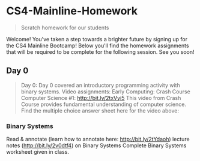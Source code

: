 # CS4-Mainline-Homework
> Scratch homework for our students

Welcome! You've taken a step towards a brighter future by signing up for the CS4 Mainline Bootcamp! Below you'll find the homework assignments that will be required to be complete for the following session. See you soon!

## Day 0
> Day 0: Day 0 covered an introductory programming activity with binary systems. 
Video assignments:
Early Computing: Crash Course Computer Science #1: http://bit.ly/2txVyi5
> This video from Crash Course provides fundamental understanding of computer science.
Find the multiple choice answer sheet here for the video above: 
### Binary Systems
Read & annotate (learn how to annotate here: http://bit.ly/2tYdaoh) lecture notes (http://bit.ly/2v0dtf4) on Binary Systems
Complete Binary Systems worksheet given in class. 
